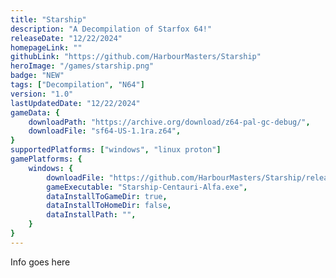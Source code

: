 ```yaml
---
title: "Starship"
description: "A Decompilation of Starfox 64!"
releaseDate: "12/22/2024"
homepageLink: ""
githubLink: "https://github.com/HarbourMasters/Starship"
heroImage: "/games/starship.png"
badge: "NEW"
tags: ["Decompilation", "N64"]
version: "1.0"
lastUpdatedDate: "12/22/2024"
gameData: {
    downloadPath: "https://archive.org/download/z64-pal-gc-debug/",
    downloadFile: "sf64-US-1.1ra.z64",
}
supportedPlatforms: ["windows", "linux proton"]
gamePlatforms: {
    windows: {
        downloadFile: "https://github.com/HarbourMasters/Starship/releases/download/v1.0.0/Starship-Centauri-Alfa-Windows.zip",
        gameExecutable: "Starship-Centauri-Alfa.exe",
        dataInstallToGameDir: true,
        dataInstallToHomeDir: false,
        dataInstallPath: "",
    }
}
---
```


Info goes here